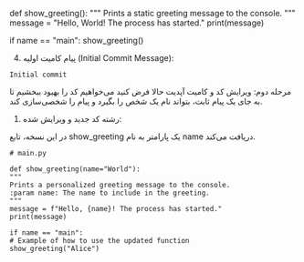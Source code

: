 
def show_greeting():
"""
Prints a static greeting message to the console.
"""
message = "Hello, World! The process has started."
print(message)

if name == "main":
show_greeting()
</code></pre>

4. پیام کامیت اولیه (Initial Commit Message):

<pre><code class="lang-text">Initial commit
</code></pre>

مرحله دوم: ویرایش کد و کامیت آپدیت
حالا فرض کنید می‌خواهیم کد را بهبود ببخشیم تا به جای یک پیام ثابت، بتواند نام یک شخص را بگیرد و پیام را شخصی‌سازی کند.

1. رشته کد جدید و ویرایش شده:

در این نسخه، تابع show_greeting یک پارامتر به نام name دریافت می‌کند.

<pre><code class="lang-python"># main.py

def show_greeting(name="World"):
"""
Prints a personalized greeting message to the console.
:param name: The name to include in the greeting.
"""
message = f"Hello, {name}! The process has started."
print(message)

if name == "main":
# Example of how to use the updated function
show_greeting("Alice")
</
